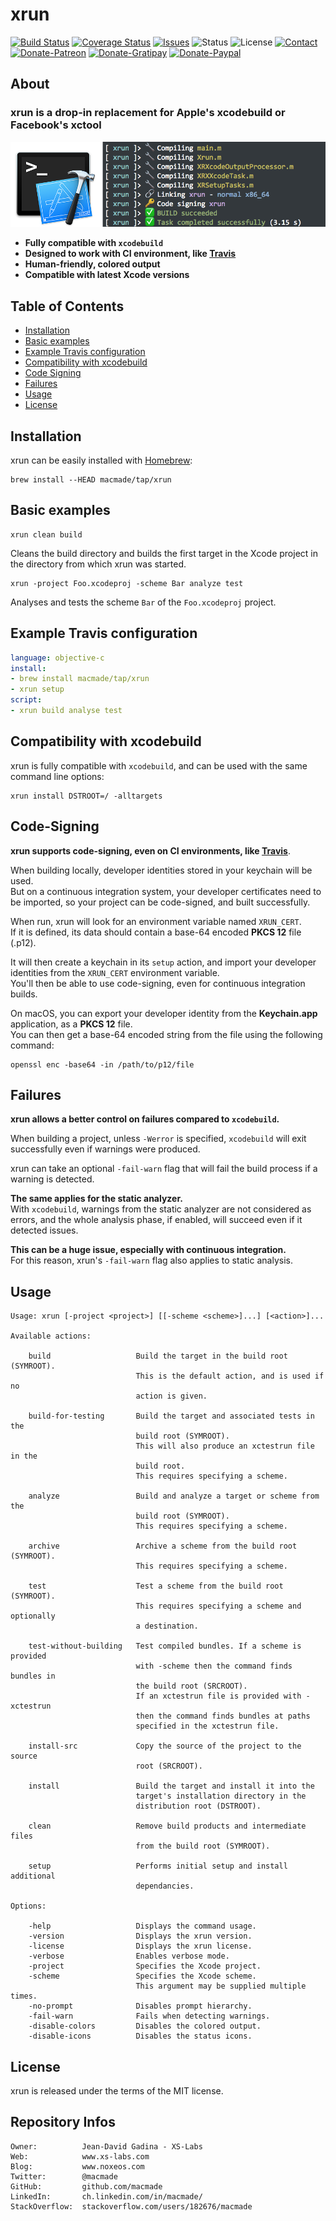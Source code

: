 xrun
====

[![Build Status](https://img.shields.io/travis/macmade/xrun.svg?branch=master&style=flat)](https://travis-ci.org/macmade/xrun)
[![Coverage Status](https://img.shields.io/coveralls/macmade/xrun.svg?branch=master&style=flat)](https://coveralls.io/r/macmade/xrun?branch=master)
[![Issues](http://img.shields.io/github/issues/macmade/xrun.svg?style=flat)](https://github.com/macmade/xrun/issues)
![Status](https://img.shields.io/badge/status-active-brightgreen.svg?style=flat)
![License](https://img.shields.io/badge/license-mit-brightgreen.svg?style=flat)
[![Contact](https://img.shields.io/badge/contact-@macmade-blue.svg?style=flat)](https://twitter.com/macmade)  
[![Donate-Patreon](https://img.shields.io/badge/donate-patreon-yellow.svg?style=flat)](https://patreon.com/macmade)
[![Donate-Gratipay](https://img.shields.io/badge/donate-gratipay-yellow.svg?style=flat)](https://www.gratipay.com/macmade)
[![Donate-Paypal](https://img.shields.io/badge/donate-paypal-yellow.svg?style=flat)](https://paypal.me/xslabs)

## About

### xrun is a drop-in replacement for Apple's xcodebuild or Facebook's xctool

![xrun](Assets/xrun.png "xrun")

 - **Fully compatible with `xcodebuild`**
 - **Designed to work with CI environment, like [Travis](http://travis-ci.org)**
 - **Human-friendly, colored output**
 - **Compatible with latest Xcode versions**

Table of Contents
-----------------

 - [Installation](#1)
 - [Basic examples](#2)
 - [Example Travis configuration](#3)
 - [Compatibility with xcodebuild](#4)
 - [Code Signing](#5)
 - [Failures](#6)
 - [Usage](#7)
 - [License](#8)

<a name="1"></a>
## Installation

xrun can be easily installed with [Homebrew](http://brew.sh):

    brew install --HEAD macmade/tap/xrun

<a name="2"></a>
## Basic examples

    xrun clean build
    
Cleans the build directory and builds the first target in the Xcode project in the directory from which xrun was started.

    xrun -project Foo.xcodeproj -scheme Bar analyze test
    
Analyses and tests the scheme `Bar` of the `Foo.xcodeproj` project.

<a name="3"></a>
## Example Travis configuration

```yml
language: objective-c
install:
- brew install macmade/tap/xrun
- xrun setup
script:
- xrun build analyse test 
```

<a name="4"></a>
## Compatibility with xcodebuild

xrun is fully compatible with `xcodebuild`, and can be used with the same command line options:

    xrun install DSTROOT=/ -alltargets

<a name="5"></a>
## Code-Signing

**xrun supports code-signing, even on CI environments, like [Travis](http://travis-ci.org)**.

When building locally, developer identities stored in your keychain will be used.  
But on a continuous integration system, your developer certificates need to be imported, so your project can be code-signed, and built successfully.

When run, xrun will look for an environment variable named `XRUN_CERT`.  
If it is defined, its data should contain a base-64 encoded **PKCS 12** file (.p12).

It will then create a keychain in its `setup` action, and import your developer identities from the `XRUN_CERT` environment variable.  
You'll then be able to use code-signing, even for continuous integration builds.

On macOS, you can export your developer identity from the **Keychain.app** application, as a **PKCS 12** file.  
You can then get a base-64 encoded string from the file using the following command:

    openssl enc -base64 -in /path/to/p12/file

<a name="6"></a>
## Failures

**xrun allows a better control on failures compared to `xcodebuild`.**

When building a project, unless `-Werror` is specified, `xcodebuild` will exit successfully even if warnings were produced.

xrun can take an optional `-fail-warn` flag that will fail the build process if a warning is detected.

**The same applies for the static analyzer.**  
With `xcodebuild`, warnings from the static analyzer are not considered as errors, and the whole analysis phase, if enabled, will succeed even if it detected issues.

**This can be a huge issue, especially with continuous integration.**  
For this reason, xrun's `-fail-warn` flag also applies to static analysis.

<a name="7"></a>
## Usage

    Usage: xrun [-project <project>] [[-scheme <scheme>]...] [<action>]...
    
    Available actions:
    
        build                   Build the target in the build root (SYMROOT).
                                This is the default action, and is used if no
                                action is given.
        
        build-for-testing       Build the target and associated tests in the
                                build root (SYMROOT).
                                This will also produce an xctestrun file in the
                                build root.
                                This requires specifying a scheme.
        
        analyze                 Build and analyze a target or scheme from the
                                build root (SYMROOT).
                                This requires specifying a scheme.
        
        archive                 Archive a scheme from the build root (SYMROOT). 
                                This requires specifying a scheme.
        
        test                    Test a scheme from the build root (SYMROOT).
                                This requires specifying a scheme and optionally
                                a destination.
        
        test-without-building   Test compiled bundles. If a scheme is provided
                                with -scheme then the command finds bundles in
                                the build root (SRCROOT).
                                If an xctestrun file is provided with -xctestrun
                                then the command finds bundles at paths
                                specified in the xctestrun file.
        
        install-src             Copy the source of the project to the source
                                root (SRCROOT).
        
        install                 Build the target and install it into the
                                target's installation directory in the
                                distribution root (DSTROOT).
        
        clean                   Remove build products and intermediate files
                                from the build root (SYMROOT).
        
        setup                   Performs initial setup and install additional
                                dependancies.
    
    Options:
        
        -help                   Displays the command usage.
        -version                Displays the xrun version.
        -license                Displays the xrun license.
        -verbose                Enables verbose mode.
        -project                Specifies the Xcode project.
        -scheme                 Specifies the Xcode scheme.
                                This argument may be supplied multiple times.
        -no-prompt              Disables prompt hierarchy.
        -fail-warn              Fails when detecting warnings.
        -disable-colors         Disables the colored output.
        -disable-icons          Disables the status icons.

<a name="8"></a>
## License

xrun is released under the terms of the MIT license.

## Repository Infos

    Owner:          Jean-David Gadina - XS-Labs
    Web:            www.xs-labs.com
    Blog:           www.noxeos.com
    Twitter:        @macmade
    GitHub:         github.com/macmade
    LinkedIn:       ch.linkedin.com/in/macmade/
    StackOverflow:  stackoverflow.com/users/182676/macmade
